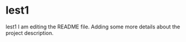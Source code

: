 # lest1
lest1
I am editing the README file. Adding some more details about the project description.

